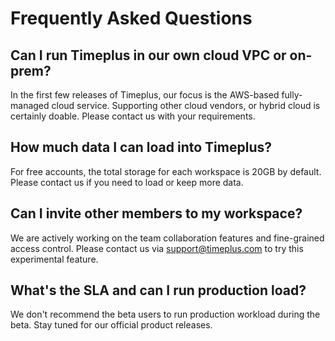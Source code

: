 # Frequently Asked Questions

## Can I run Timeplus in our own cloud VPC or on-prem?

In the first few releases of Timeplus, our focus is the AWS-based fully-managed cloud service. Supporting other cloud vendors, or hybrid cloud is certainly doable. Please contact us with your requirements.

## How much data I can load into Timeplus?

For free accounts, the total storage for each workspace is 20GB by default. Please contact us if you need to load or keep more data.

## Can I invite other members to my workspace?

We are actively working on the team collaboration features and fine-grained access control. Please contact us via support@timeplus.com to try this experimental feature.

## What's the SLA and can I run production load?

We don't recommend the beta users to run production workload during the beta. Stay tuned for our official product releases.

